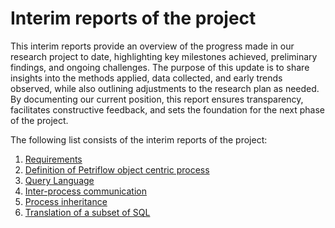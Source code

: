 # Interim reports of the project

This interim reports provide an overview of the progress made in our research project to date, highlighting key
milestones achieved, preliminary findings, and ongoing challenges. The purpose of this update is to share insights into
the methods applied, data collected, and early trends observed, while also outlining adjustments to the research plan as
needed. By documenting our current position, this report ensures transparency, facilitates constructive feedback, and
sets the foundation for the next phase of the project.

The following list consists of the interim reports of the project:

1. [Requirements](_media/reports/Requirements.pdf)
2. <a href="_media/reports/Definition.pdf" download>Definition of Petriflow object centric process</a>
3. [Query Language](_media/reports/Query_Language.pdf)
4. <a href="_media/reports/Inter_process_communication_and_relationships.pdf" download>Inter-process communication</a>
5. [Process inheritance](_media/reports/Inheritance.pdf)
6. [Translation of a subset of SQL](_media/reports/SQL.pdf)
